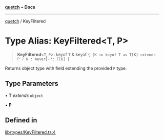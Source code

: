 [**quetch**](../README.md) • **Docs**

***

[quetch](../README.md) / KeyFiltered

# Type Alias: KeyFiltered\<T, P\>

> **KeyFiltered**\<`T`, `P`\>: keyof `T` & keyof `{ [K in keyof T as T[K] extends P ? K : never]-?: T[K] }`

Returns object type with field extending the provided `P` type.

## Type Parameters

• **T** *extends* `object`

• **P**

## Defined in

[lib/types/KeyFiltered.ts:4](https://github.com/nevoland/quetch/blob/b70842cb9761fe7c217edef26e0fbc90449abccb/lib/types/KeyFiltered.ts#L4)
